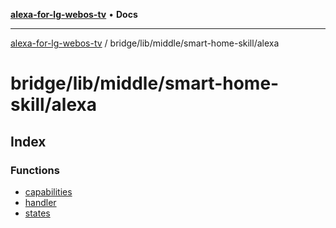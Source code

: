 [**alexa-for-lg-webos-tv**](../../../../../README.md) • **Docs**

***

[alexa-for-lg-webos-tv](../../../../../modules.md) / bridge/lib/middle/smart-home-skill/alexa

# bridge/lib/middle/smart-home-skill/alexa

## Index

### Functions

- [capabilities](functions/capabilities.md)
- [handler](functions/handler.md)
- [states](functions/states.md)

